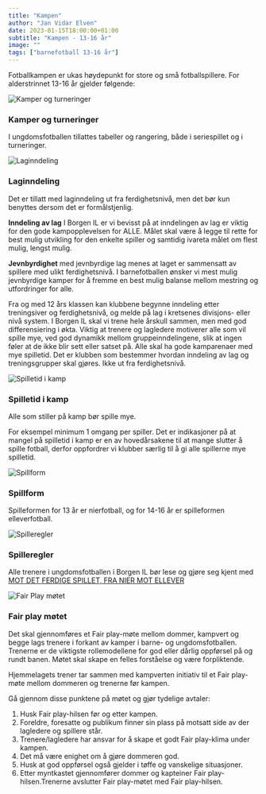 ```yaml
---
title: "Kampen"
author: "Jan Vidar Elven"
date: 2023-01-15T18:00:00+01:00
subtitle: "Kampen - 13-16 år"
image: ""
tags: ["barnefotball 13-16 år"]
---
```


Fotballkampen er ukas høydepunkt for store og små fotballspillere. For alderstrinnet 13-16 år gjelder følgende:

![Kamper og turneringer](/img/Ikon_Kamper%20og%20turneringer.png)

### Kamper og turneringer

I ungdomsfotballen tillattes tabeller og rangering, både i seriespillet og i turneringer.

![Laginndeling](/img/Ikon_Laginndeling.png)

### Laginndeling

Det er tillatt med laginndeling ut fra ferdighetsnivå, men det bør kun benyttes dersom det er formålstjenlig.

**Inndeling av lag** I Borgen IL er vi bevisst på at inndelingen av lag er viktig for den gode kampopplevelsen for ALLE. Målet skal være å legge til rette for best mulig utvikling for den enkelte spiller og samtidig ivareta målet om flest mulig, lengst mulig.

**Jevnbyrdighet** med jevnbyrdige lag menes at laget er sammensatt av spillere med ulikt ferdighetsnivå.  I barnefotballen ønsker vi mest mulig jevnbyrdige kamper for å fremme en best mulig balanse mellom mestring og utfordringer for alle.

Fra og med 12 års klassen kan klubbene begynne inndeling etter treningsiver og ferdighetsnivå, og melde på lag i kretsenes divisjons- eller nivå system. I Borgen IL skal vi trene hele årskull sammen, men med god differensiering i økta. Viktig at trenere og lagledere motiverer alle som vil spille mye, ved god dynamikk mellom gruppeinndelingene, slik at ingen føler at de ikke blir sett eller satset på. Alle skal ha gode kamparenaer med mye spilletid. Det er klubben som bestemmer hvordan inndeling av lag og treningsgrupper skal gjøres.
Ikke ut fra ferdighetsnivå.

![Spilletid i kamp](/img/Ikon_Spilletid%20i%20kamp.png)

### Spilletid i kamp

Alle som stiller på kamp bør spille mye. 

For eksempel minimum 1 omgang per spiller. Det er indikasjoner på at mangel på spilletid i kamp er en av hovedårsakene til at mange slutter å spille fotball, derfor oppfordrer vi klubber særlig til å gi alle spillerne mye spilletid.

![Spillform](/img/Ikon_Spillform.png)

### Spillform

Spilleformen for 13 år er nierfotball, og for 14-16 år er spilleformen elleverfotball.

![Spilleregler](/img/dommerfløyte.png)

### Spilleregler

Alle trenere i ungdomsfotballen i Borgen IL bør lese og gjøre seg kjent med [MOT DET FERDIGE SPILLET, FRA NIER MOT ELLEVER](https://www.fotball.no/globalassets/barn-og-ungdom/verdier-og-virkemidler/mot-det-ferdige-spille_nierfotball.pdf)

![Fair Play møtet](/img/FPmøtet-ikon.jpg)

### Fair play møtet

Det skal gjennomføres et Fair play-møte mellom dommer, kampvert og begge lags trenere i forkant av kamper i barne- og ungdomsfotballen. Trenerne er de viktigste rollemodellene for god eller dårlig oppførsel på og rundt banen. Møtet skal skape en felles forståelse og være forpliktende.

Hjemmelagets trener tar sammen med kampverten initiativ til et Fair play-møte mellom dommeren og trenerne før kampen.

Gå gjennom disse punktene på møtet og gjør tydelige avtaler:

1. Husk Fair play-hilsen før og etter kampen.
2. Foreldre, foresatte og publikum finner sin plass på motsatt side av der lagledere og spillere står.
3. Trenere/lagledere har ansvar for å skape et godt Fair play-klima under kampen.
4. Det må være enighet om å gjøre dommeren god.
5. Husk at god oppførsel også gjelder i tøffe og vanskelige situasjoner.
6. Etter myntkastet gjennomfører dommer og kapteiner Fair play-hilsen.Trenerne avslutter Fair play-møtet med Fair play-hilsen.